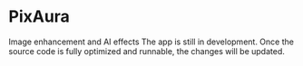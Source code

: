 # PixAura
 Image enhancement and AI effects
The app is still in development. Once the source code is fully optimized and runnable, the changes will be updated.
